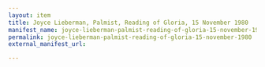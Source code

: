 ```yaml
---
layout: item
title: Joyce Lieberman, Palmist, Reading of Gloria, 15 November 1980
manifest_name: joyce-lieberman-palmist-reading-of-gloria-15-november-1980
permalink: joyce-lieberman-palmist-reading-of-gloria-15-november-1980
external_manifest_url: 

---
```

<!-- Add an essay or interpretive material below this line,
using HTML or markdown.  Do not modify this file above this line -->
